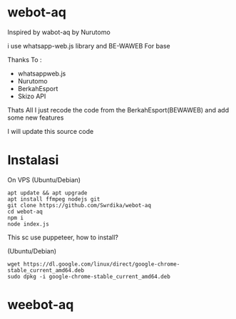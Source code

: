# webot-aq

Inspired by wabot-aq by Nurutomo

i use whatsapp-web.js library and BE-WAWEB For base 

Thanks To :
- whatsappweb.js
- Nurutomo
- BerkahEsport
- Skizo API


Thats All I just recode the code from the BerkahEsport(BEWAWEB) and add some new features


I will update this source code

# Instalasi

On VPS (Ubuntu/Debian)
```
apt update && apt upgrade
apt install ffmpeg nodejs git
git clone https://github.com/Swrdika/webot-aq
cd webot-aq
npm i
node index.js
```
This sc use puppeteer, how to install?

(Ubuntu/Debian)
```
wget https://dl.google.com/linux/direct/google-chrome-stable_current_amd64.deb
sudo dpkg -i google-chrome-stable_current_amd64.deb
```



# weebot-aq
